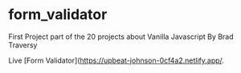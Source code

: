 # form_validator
First Project part of the 20 projects about Vanilla Javascript By Brad Traversy

Live [Form Validator](https://upbeat-johnson-0cf4a2.netlify.app/. 
